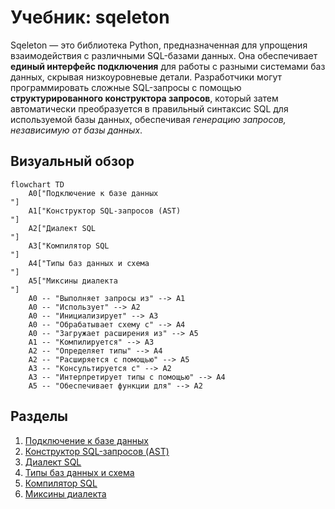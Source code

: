 # Учебник: sqeleton

Sqeleton — это библиотека Python, предназначенная для упрощения взаимодействия с различными SQL-базами данных. Она обеспечивает **единый интерфейс подключения** для работы с разными системами баз данных, скрывая низкоуровневые детали. Разработчики могут программировать сложные SQL-запросы с помощью **структурированного конструктора запросов**, который затем автоматически преобразуется в правильный синтаксис SQL для используемой базы данных, обеспечивая *генерацию запросов, независимую от базы данных*.


## Визуальный обзор

```mermaid
flowchart TD
    A0["Подключение к базе данных
"]
    A1["Конструктор SQL-запросов (AST)
"]
    A2["Диалект SQL
"]
    A3["Компилятор SQL
"]
    A4["Типы баз данных и схема
"]
    A5["Миксины диалекта
"]
    A0 -- "Выполняет запросы из" --> A1
    A0 -- "Использует" --> A2
    A0 -- "Инициализирует" --> A3
    A0 -- "Обрабатывает схему с" --> A4
    A0 -- "Загружает расширения из" --> A5
    A1 -- "Компилируется" --> A3
    A2 -- "Определяет типы" --> A4
    A2 -- "Расширяется с помощью" --> A5
    A3 -- "Консультируется с" --> A2
    A3 -- "Интерпретирует типы с помощью" --> A4
    A5 -- "Обеспечивает функции для" --> A2
```

## Разделы

1. [Подключение к базе данных
](01_database_connection_.md)
2. [Конструктор SQL-запросов (AST)
](02_sql_query_builder__ast__.md)
3. [Диалект SQL
](03_sql_dialect_.md)
4. [Типы баз данных и схема
](04_database_types_and_schema_.md)
5. [Компилятор SQL
](05_sql_compiler_.md)
6. [Миксины диалекта
](06_dialect_mixins_.md)

